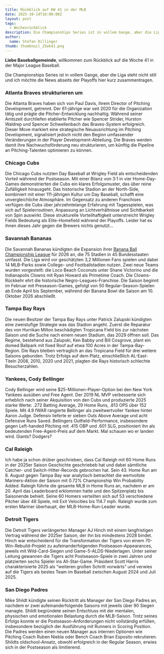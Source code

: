 ```yaml
---
title: Rückblick auf KW 41 in der MLB
date: 2025-10-14T16:00:00Z
layout: post
tags:
  - Wochenrückblick
description: Die Championships Series ist in vollem Gange, aber die Liga steht nicht still und ich möchte die News abseits der Playoffs hier kurz zusammentragen.
author:
  name: Stefan Dillinger
thumb: thumbnail_25wk41.png
---
```


<img src='../../img/thumbnail_25wk41.png' style='display:none'>

**Liebe Baseballgemeinde**, willkommen zum Rückblick auf die Woche 41 in der Major League Baseball.

Die Championships Series ist in vollem Gange, aber die Liga steht nicht still und ich möchte die News abseits der Playoffs hier kurz zusammentragen.

### Atlanta Braves strukturieren um

Die Atlanta Braves haben sich von Paul Davis, ihrem Director of Pitching Development, getrennt. Der 61-jährige war seit 2020 für die Organization tätig und prägte die Pitcher-Entwicklung nachhaltig. Während seiner Amtszeit durchliefen etablierte Pitcher wie Spencer Strider, Hurston Waldrep und Spencer Schwellenbach das Braves-System erfolgreich. Dieser Move markiert eine strategische Neuausrichtung im Pitching Development, signalisiert jedoch nicht den Beginn umfassender Veränderungen in der Player Development-Abteilung. Die Braves werden damit ihre Nachwuchsförderung neu strukturieren, um künftig die Pipeline an Pitching-Talenten optimieren zu können.​​​​​​​​​​​​​​​​

### Chicago Cubs

Die Chicago Cubs nutzten Day Baseball at Wrigley Field als entscheidenden Vorteil während der Postseason. Mit einer Bilanz von 3:1 in vier Home-Day-Games demonstrierten die Cubs ein klares Erfolgsmuster, das über reine Zufälligkeit hinausgeht. Das historische Stadion an der North-Side, kombiniert mit einer 111-jährigen Kultur um Day Baseball, schafft eine unvergleichliche Atmosphäre. Im Gegensatz zu anderen Franchises verfügen die Cubs über jahrzehntelange Erfahrung mit Tagesspielen, was sich auf Spielerroutinen, Anpassung an Lichtverhältnisse und Sichtbarkeit von Spin auswirkt. Diese strukturelle Vorteilhaftigkeit unterstreicht Wrigley Fields Bedeutung als Elite-Homefield während der Playoffs.​​​​​​​​​​​​​​​​ Leider hat es ihnen dieses Jahr gegen die Brewers nichts genutzt...

### Savannah Bananas

Die Savannah Bananas kündigten die Expansion ihrer [Banana Ball Championship League](https://en.wikipedia.org/wiki/Banana_Ball) für 2026 an, die 75 Stadien in 45 Bundesstaaten umfasst. Die Liga wird vor geschätzten 3,2 Millionen Fans spielen und dabei 14 MLB-Parks sowie College- und Footballstadien nutzen. Zwei neue Teams wurden vorgestellt: die Loco Beach Coconuts unter Shane Victorino und die Indianapolis Clowns mit Ryan Howard als Primetime Coach. Die Clowns-Rückkehr ehrt die historische Negro-Leagues-Franchise. Die Saison beginnt im Februar mit Preseason-Games, gefolgt von 50 Regular-Season-Spielen ab Ende April bis September, während der Banana Bowl die Saison am 10. Oktober 2026 abschließt.​​​​​​​​​​​​​​​​

### Tampa Bay Rays

Die neuen Besitzer der Tampa Bay Rays unter Patrick Zalupski kündigten eine zweistufige Strategie was das Stadion angeht. Zuerst die Reparatur des von Hurrikan Milton beschädigten Tropicana Field bis zur nächsten Saison und die Suche nach einem neuen Stadium, das 2029 öffnen soll. Das Regime, bestehend aus Zalupski, Ken Babby und Bill Cosgrove, plant ein domed Ballpark mit fixed Roof auf etwa 100 Acres in der Tampa-Bay-Region. Die Rays bleiben vertraglich an das Tropicana Field für drei weitere Saisons gebunden. Trotz Erfolgs auf dem Platz, einschließlich AL-East-Titeln 2008, 2010, 2020 und 2021, plagten die Rays historisch schlechte Besucherzahlen.​​​​​​​​​​​​​​​​

### Yankees, Cody Bellinger

Cody Bellinger wird seine $25-Millionen-Player-Option bei den New York Yankees ausüben und Free Agent. Der 2019 NL MVP verbesserte sich erheblich nach seiner Akquisition von den Cubs und produzierte 2025 starke Werte: .272 Batting Average, 29 Home Runs, .813 OPS über 152 Spiele. Mit 4.9 fWAR rangierte Bellinger als zweitwertvoller Yankee hinter Aaron Judge. Defensiv lieferte er sieben Outs Above Average und acht Defensive Runs Saved. Bellingers Outfield-Performance, insbesondere gegen Left-handed Pitching mit .415 OBP und .601 SLG, positioniert ihn als bedeutenden Free-Agent-Preis auf dem Markt.​​​​​​​​​​​​​​​​ Mal schauen wo er landen wird. Giants? Dodgers?

### Cal Raleigh

Ich habe ja schon drüber geschrieben, dass Cal Raleigh mit 60 Home Runs in der 2025er Saison Geschichte geschriebeb hat und dabei sämtliche Catcher- und Switch-Hitter-Records gebrochen hat. Sein 43. Home Run am 8. August gegen Tampa Bay war analytisch betrachtet die wertvollste Mariners-Aktion der Saison mit 0.72% Championship Win Probability Added. Raleigh führte die gesamte MLB in Home Runs an, nachdem er am 20. April das Leaderboard erklommen hatte und den Spitzenplatz bis Saisonende behielt. Seine 60 Homers verteilten sich auf 53 verschiedene Pitcher über 48 Spiele, mit Exit Velocities bis 114.7 mph. Raleigh wurde zum ersten Mariner überhaupt, der MLB-Home-Run-Leader wurde.​​​​​​​​​​​​​​​​

### Detroit Tigers

Die Detroit Tigers verlängerten Manager AJ Hinch mit einem langfristigen Vertrag während der 2025er Saison, der ihn bis mindestens 2028 bindet. Hinch war entscheidend für die Transformation der Tigers von einem 70-Win-Rebuild-Projekt zu aufeinanderfolgenden Postseason-Appearances, jeweils mit Wild-Card-Siegen und Game-5-ALDS-Niederlagen. Unter seiner Leitung gewannen die Tigers acht Postseason-Spiele in zwei Jahren und platzierten sechs Spieler ins All-Star-Game. Präsident Scott Harris charakterisierte 2025 als “weiteren großen Schritt vorwärts” und verwies auf die Tigers als bestes Team im Baseball zwischen August 2024 und Juli 2025.​​​​​​​​​​​​​​​​

### San Diego Padres

Mike Shildt kündigte seinen Rücktritt als Manager der San Diego Padres an, nachdem er zwei aufeinanderfolgende Saisons mit jeweils über 90 Siegen managte. Shildt begründete seinen Entschluss mit der mentalen, physischen und emotionalen Belastung durch die MLB-Saison. Trotz seines Erfolgs konnte er die Postseason-Anforderungen nicht vollständig erfüllen, insbesondere bezüglich der Ausführung mit Runners in Scoring Position. Die Padres werden einen neuen Manager aus internen Optionen wie Pitching Coach Ruben Niebla oder Bench Coach Brian Esposito rekrutieren. Shildts oldschool-Ansatz, obwohl erfolgreich in der Regular Season, erwies sich in der Postseason als limitierend.​​​​​​​​​​​​​​​​
